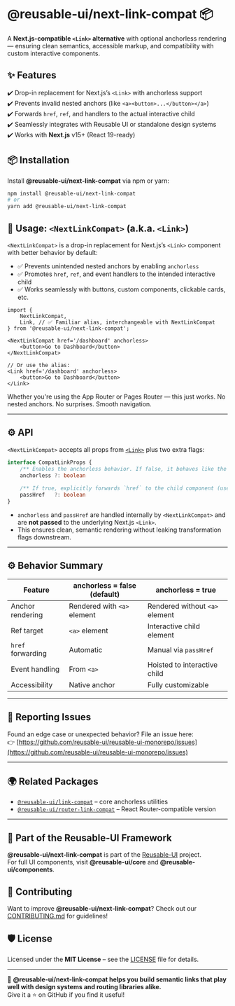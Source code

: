 # @reusable-ui/next-link-compat 📦  

A **Next.js-compatible `<Link>` alternative** with optional anchorless rendering — ensuring clean semantics, accessible markup, and compatibility with custom interactive components.

## ✨ Features
✔️ Drop-in replacement for Next.js’s `<Link>` with anchorless support  
✔️ Prevents invalid nested anchors (like `<a><button>...</button></a>`)  
✔️ Forwards `href`, `ref`, and handlers to the actual interactive child  
✔️ Seamlessly integrates with Reusable UI or standalone design systems  
✔️ Works with **Next.js** v15+ (React 19-ready)  

## 📦 Installation
Install **@reusable-ui/next-link-compat** via npm or yarn:

```sh
npm install @reusable-ui/next-link-compat
# or
yarn add @reusable-ui/next-link-compat
```

## 🧩 Usage: `<NextLinkCompat>` (a.k.a. `<Link>`)

`<NextLinkCompat>` is a drop-in replacement for Next.js’s `<Link>` component with better behavior by default:

- ✅ Prevents unintended nested anchors by enabling `anchorless`
- ✅ Promotes `href`, `ref`, and event handlers to the intended interactive child
- ✅ Works seamlessly with buttons, custom components, clickable cards, etc.

```tsx
import {
    NextLinkCompat,
    Link, // ✅ Familiar alias, interchangeable with NextLinkCompat
} from '@reusable-ui/next-link-compat';

<NextLinkCompat href='/dashboard' anchorless>
    <button>Go to Dashboard</button>
</NextLinkCompat>

// Or use the alias:
<Link href='/dashboard' anchorless>
    <button>Go to Dashboard</button>
</Link>
```

Whether you're using the App Router or Pages Router — this just works. No nested anchors. No surprises. Smooth navigation.

---

## ⚙ API

`<NextLinkCompat>` accepts all props from [`<Link>`](https://nextjs.org/docs/app/api-reference/components/link) plus two extra flags:

```ts
interface CompatLinkProps {
    /** Enables the anchorless behavior. If false, it behaves like the original Next.js `<Link>`. */
    anchorless ?: boolean
    
    /** If true, explicitly forwards `href` to the child component (used in anchorless mode). */
    passHref   ?: boolean
}
```

- `anchorless` and `passHref` are handled internally by `<NextLinkCompat>` and are **not passed** to the underlying Next.js `<Link>`.
- This ensures clean, semantic rendering without leaking transformation flags downstream.

---

## ⚙ Behavior Summary

| Feature                     | anchorless = false (default)  | anchorless = true                  |
|-----------------------------|-------------------------------|------------------------------------|
| Anchor rendering            | Rendered with `<a>` element   | Rendered without `<a>` element     |
| Ref target                  | `<a>` element                 | Interactive child element          |
| `href` forwarding           | Automatic                     | Manual via `passHref`              |
| Event handling              | From `<a>`                    | Hoisted to interactive child       |
| Accessibility               | Native anchor                 | Fully customizable                 |

---

## 🐞 Reporting Issues

Found an edge case or unexpected behavior? File an issue here:  
👉 [https://github.com/reusable-ui/reusable-ui-monorepo/issues](https://github.com/reusable-ui/reusable-ui-monorepo/issues)

---

## 🌍 Related Packages

- [`@reusable-ui/link-compat`](https://www.npmjs.com/package/@reusable-ui/link-compat) – core anchorless utilities  
- [`@reusable-ui/router-link-compat`](https://www.npmjs.com/package/@reusable-ui/router-link-compat) – React Router-compatible version  

---

## 📖 Part of the Reusable-UI Framework  
**@reusable-ui/next-link-compat** is part of the [Reusable-UI](https://github.com/reusable-ui/reusable-ui-monorepo) project.  
For full UI components, visit **@reusable-ui/core** and **@reusable-ui/components**.

## 🤝 Contributing  
Want to improve **@reusable-ui/next-link-compat**? Check out our [CONTRIBUTING.md](./CONTRIBUTING.md) for guidelines!  

## 🛡️ License  
Licensed under the **MIT License** – see the [LICENSE](./LICENSE) file for details.  

---

🚀 **@reusable-ui/next-link-compat helps you build semantic links that play well with design systems and routing libraries alike.**  
Give it a ⭐ on GitHub if you find it useful!  
